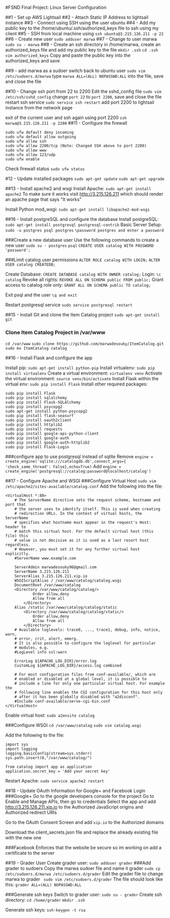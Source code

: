 #FSND Final Project: Linux Server Configuration 

##1 - Set up AWS Lightsail
##2 - Attach Static IP Address to lightsail instance
##3 - Connect using SSH using the user ubuntu
##4 - Add my public key to the /home/ubuntu/.ssh/authorized_keys file to ssh using my client
##5 - SSH from local machine using 
```ssh ubuntu@3.215.126.211 -p 22```
##6 - Create new user
```sudo adduser marwa```
##7 - Change to user marwa
```sudo su - marwa```
##8 - Create an ssh directory in /home/marwa, create an authorized_keys file and add my public key to the file
```mkdir .ssh```
```cd .ssh```
```vim authorized_keys```
Copy and paste the public key into the authorized_keys and save

##9 - add marwa as a sudoer
switch back to ubuntu user
```sudo vim /etc/sudoers.d/marwa```
type ```marwa ALL=(ALL) NOPASSWD:ALL``` into the file, save and close the file

##10 - Change ssh port from 22 to 2200
Edit the sshd_config file
```sudo vim /etc/ssh/sshd_config```
change ```port 22``` to ```port 2200```, save and close the file 
restart ssh service
```sudo service ssh restart```
add port 2200 to lightsail instance from the network page

exit of the current user and ssh again using port 2200
```ssh marwa@3.215.126.211 -p 2200```
##11 - Configure the firewall
```
sudo ufw default deny incoming
sudo ufw default allow outgoing
sudo ufw allow ssh
sudo ufw allow 2200/tcp (Note: Changed SSH above to port 2200)
sudo ufw allow www
sudo ufw allow 123/udp
sudo ufw enable
```

Check firewall status ```sudo ufw status```

#12 - Update installed packages
```sudo apt-get update```
```sudo apt-get upgrade```

##13 - Install apache2 and wsgi
Install Apache: ```sudo apt-get install apache2```
To make sure it works visit http://3.215.126.211 which should render an apache page that says "It works"

Install Python mod_wsgi: ```sudo apt-get install libapache2-mod-wsgi ```


##16 - Install postgreSQL and configure the database
Install postgreSQL: ```sudo apt-get install postgresql postgresql-contrib```
Basic Server Setup:
```sudo -u postgres psql postgres```
```\password postgres and enter a password```

###Create a new database user
Use the following commands to create a new user
```sudo su - postgres```
```psql```
```CREATE USER catalog WITH PASSWORD 'password';```

###Limit catalog user permissions
```ALTER ROLE catalog WITH LOGIN;```
```ALTER USER catalog CREATEDB;```

Create Database:
```CREATE DATABASE catalog WITH OWNER catalog;```
Login:
```\c catalog```
Revoke all rights:
```REVOKE ALL ON SCHEMA public FROM public;```
Grant access to catalog role only:
```GRANT ALL ON SCHEMA public TO catalog;```

Exit psql and the user
```\q and exit```

Restart postgresql service
```sudo service postgresql restart```

##15 - Install Git and clone the Item Catalog project
```sudo apt-get install git```
### Clone Item Catalog Project in /var/www
```cd /var/www```
```sudo clone https://github.com/marwadesouky/ItemCatalog.git```
```sudo mv ItemCatalog catalog```

##16 - Install Flask and configure the app

Install pip: ```sudo apt-get install python-pip```
Install virtualenv: ```sudo pip install virtualenv```
Create a virtual environment: ```virtualenv venv```
Activate the virtual environment: ```source venv/bin/activate```
Install Flask within the virtual env: ```sudo pip install Flask```
Install other required packages: 

```
sudo pip install Flask
sudo pip install sqlalchemy
sudo pip install Flask-SQLAlchemy
sudo pip install psycopg2
sudo apt-get install python-psycopg2 
sudo pip install flask-seasurf
sudo pip install oauth2client
sudo pip install httplib2
sudo pip install requests
sudo pip install google-api-python-client    
sudo pip install google-auth 
sudo pip install google-auth-httplib2
sudo pip install Flask-Login
```

###configure app to use postgresql instead of sqlite
Remove ```engine = create_engine('sqlite:///catalogdb.db',connect_args={
        'check_same_thread': False},echo=True)```
Add ```engine = create_engine('postgresql://catalog:password@localhost/catalog')```

##17 - Configure Apache and WSGI
###Configure Virtual Host
```sudo vim /etc/apache2/sites-available/catalog.conf```
Add the following into the file: 
```
<VirtualHost *:80>
	# The ServerName directive sets the request scheme, hostname and port that
	# the server uses to identify itself. This is used when creating
	# redirection URLs. In the context of virtual hosts, the ServerName
	# specifies what hostname must appear in the request's Host: header to
	# match this virtual host. For the default virtual host (this file) this
	# value is not decisive as it is used as a last resort host regardless.
	# However, you must set it for any further virtual host explicitly.
	#ServerName www.example.com

	ServerAdmin marwadesouky96@gmail.com
	ServerName 3.215.126.211 
	ServerAlias 3.215.126.211.xip.io 
	WSGIScriptAlias / /var/www/catalog/catalog.wsgi
	DocumentRoot /var/www/catalog
	<Directory /var/www/catalog/catalog/>
			Order allow,deny
			Allow from all
		</Directory>
	Alias /static /var/www/catalog/catalog/static
		<Directory /var/www/catalog/catalog/static/>
			Order allow,deny
			Allow from all
		</Directory>
	# Available loglevels: trace8, ..., trace1, debug, info, notice, warn,
	# error, crit, alert, emerg.
	# It is also possible to configure the loglevel for particular
	# modules, e.g.
	#LogLevel info ssl:warn

	ErrorLog ${APACHE_LOG_DIR}/error.log
	CustomLog ${APACHE_LOG_DIR}/access.log combined

	# For most configuration files from conf-available/, which are
	# enabled or disabled at a global level, it is possible to
	# include a line for only one particular virtual host. For example the
	# following line enables the CGI configuration for this host only
	# after it has been globally disabled with "a2disconf".
	#Include conf-available/serve-cgi-bin.conf
</VirtualHost>
```

Enable virtual host: ```sudo a2ensite catalog```

###Configure WSGI
```cd /var/www/catalog```
```sudo vim catalog.wsgi```

Add the following to the file:
```
import sys
import logging
logging.basicConfig(stream=sys.stderr)
sys.path.insert(0,"/var/www/catalog/")

from catalog import app as application
application.secret_key = 'Add your secret key'
```

Restart Apache: ```sudo service apache2 restart```

##18 - Update OAuth Information for Google+ and Facebook Login
###Google+
Go to the google developers console for the project
Go to Enable and Manage APIs, then go to credentials
Select the app and add http://3.215.126.211.xip.io	to the Authorized JavaScript origins
and Authorized redirect URIs

Go to the OAuth Consent Screen and add ```xip.io``` to the Authorized domains

Download the client_secrets.json file and replace the already existing file with the new one

###Facebook 
Enforces that the website be secure so im working on add a certificate to the server

##19 - Grader User
Create grader user: ```sudo adduser grader```
###Add grader to sudoers
Copy the marwa sudoer file and name it grader
```sudo cp /etc/sudoers.d/marwa /etc/sudoers.d/grader```
Edit the grader file to change marwa to grader
``` sudo vim /etc/sudoers.d/grader```
The file should look like this:
```grader ALL=(ALL) NOPASSWD:ALL```

###Generate ssh keys
Switch to grader user: ```sudo su - grader```
Create ssh directory: 
```cd /home/grader```
```mkdir .ssh```

Generate ssh keys:
```ssh-keygen -t rsa```



